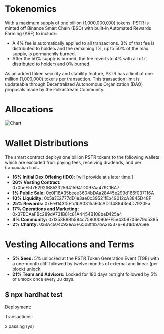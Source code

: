# Tokenomics
With a maximum supply of one billion (1,000,000,000) tokens, PSTR is minted off Binance Smart Chain (BSC) with built-in Automated Rewards Farming (ARF) to include:

- A 4% fee is automatically applied to all transactions. 3% of that fee is distributed to holders and the remaining 1%, up to 50% of the max supply, is permanently burned.
- After the 50% supply is burned, the fee reverts to 4% with all of it distributed to holders and 0% burned. 

As an added token security and stability feature, PSTR has a limit of one million (1,000,000) tokens per transaction. This transaction limit is updateable through Decentralized Autonomous Organization (DAO) proposals made by the Polkastream Community.


# Allocations
![Chart](https://user-images.githubusercontent.com/91648013/159791820-9390a991-b8d4-407b-948c-1805ef132569.png)

# Wallet Distributions
The smart contract deploys one billion PSTR tokens to the following wallets which are excluded from paying fees, receiving dividends, and per transaction limit.
- **16% Initial Dex Offering (IDO)**: [will provide at a later time.]
- **26% Vesting Contract:** 0x0beF5f7E292fB8523256415941D097Aa479C1BA7
- **1% Public Sale:** 0x0F18A35beee3604bDAa28A45e299d166f037116A 
- **10% Liquidity:** 0x5a5E2777dD1e3ae0c39521fEb49012cA3845D48F
- **25% Rewards:** 0xEe9143f5Efc1bA0315aE0cADc148843e4D7920Ea
- **17% Operations and Marketing:** 0x37ECAaFBc289dA731B81c81A4454B108beD425a4  
- **4% Community:** 0xf353B8Bb584c75900090e7F5e4309706e79d5385
- **2% Charity:** 0x8A4904c92eA3F6508f4b7bA26537BFe31B09A5ee


# Vesting Allocations and Terms
- **5% Seed:** 5% unlocked at the PSTR Token Generation Event (TGE) with a one-month cliff followed by twelve months of external and linear (per block) unlock.
- **21% Team and Advisors:** Locked for 180 days outright followed by 5% of unlock once every 30 days.  


## $ npx hardhat test

Deployment:


Transactions:


x passing (ys)
